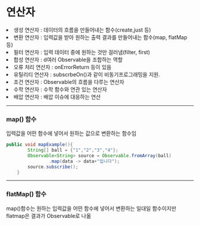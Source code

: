 # 연산자

<li> 생성 연산자 : 데이터의 흐름을 만들어내는 함수(create,just 등)
<li> 변환 연산자 : 입력값을 받아 원하는 출력 결과를 만들어내는 함수(map, flatMap 등)
<li> 필터 연산자 : 입력 데이터 중에 원하는 것만 걸러냄(filter, first)
<li> 합성 연산자 : d여러 Observable을 조합하는 역할
<li> 오류 처리 연산자 : onErrorReturn 등이 있음
<li> 유틸리티 연산자 : subscrbeOn()과 같이 비동기프로그래밍을 지원.
<li> 조건 연산자 : Observable의 흐름을 다루는 연산자
<li> 수학 연산자 : 수학 함수와 연관 있는 연산자
<li> 배압 연산자 : 배압 이슈에 대응하는 연산

<br>

---

### map() 함수

입력값을 어떤 함수에 넣어서 원하는 값으로 변환하는 함수임

```java
public void mapExample(){
        String[] ball = {"1","2","3","4"};
        Observable<String> source = Observable.fromArray(ball)
                .map(data -> data+"입니다");
        source.subscribe();
    }
```

---

### flatMap() 함수

map()함수는 원하는 입력값을 어떤 함수에 넣어서 변환하는 일대일 함수이지만
flatmap은 결과가 Observable로 나옮